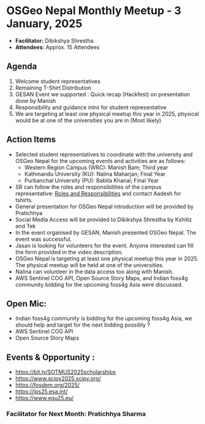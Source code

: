 # OSGeo Nepal Monthly Meetup - 3 January, 2025

- **Facilitator:** Dibikshya Shrestha
- **Attendees:** Approx. 15 Attendees

## Agenda

1. Welcome student representatives
2. Remaining T-Shirt Distribution
3. GESAN Event we supported : Quick recap (Hackfest) on presentation done by Manish
4. Responsibility and guidance intro  for student representative
5. We are targeting at least one physical meetup this year in 2025, physical would be at one of the universities you are in (Most likely)


## Action Items

- Selected student representatives to coordinate with the university and OSGeo Nepal for the upcoming events and activities are as follows:
  - Western Region Campus (WRC): Manish Bam; Third year
  - Kathmandu University (KU): Nalina Maharjan; Final Year
  - Purbanchal University (PU): Babita Khanal; Final Year
- SR can follow the roles and responsibilities of the campus representative: [Roles and Responsibilities](https://osgeonepal.github.io/Roles%20and%20Responsibilties/roles_and_responsibiltiy/#campus-representative) and contact Aadesh for tshirts.
- General presentation for OSGeo Nepal introduction will be provided by Pratichhya
- Social Media Access will be provided to Dibikshya Shrestha by Kshitiz and Tek
- In the event organised by GESAN, Manish presented OSGeo Nepal. The event was successful.
- Jasan is looking for volunteers for the event. Anyone interested can fill the form provided in the video description.
- OSGeo Nepal is targeting at least one physical meetup this year in 2025. The physical meetup will be held at one of the universities.
- Nalina can volunteer in the data access too along with Manish.
- AWS Sentinel COG API, Open Source Story Maps, and Indian foss4g community bidding for the upcoming foss4g Asia were discussed.

## Open Mic:  
- Indian foss4g community is bidding for the upcoming foss4g Asia, we should help and target for the next bidding possibly ? 
- AWS Sentinel COG API 
- Open Source Story Maps 

## Events & Opportunity : 
- https://bit.ly/SOTMUS2025scholarships
- https://www.scipy2025.scipy.org/ 
- https://fosdem.org/2025/ 
- https://lps25.esa.int/ 
- https://www.egu25.eu/


### **Facilitator for Next Month:** Pratichhya Sharma



